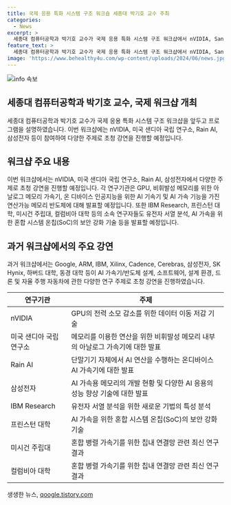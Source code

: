 ```yaml
---
title: 국제 응용 특화 시스템 구조 워크숍 세종대 박기호 교수 주최
categories:
  - News
excerpt: >
  세종대 컴퓨터공학과 박기호 교수가 국제 응용 특화 시스템 구조 워크샵에서 nVIDIA, Sandia National Lab., Rain AI, 삼성전자 등이 참여해 GPU, 비휘발성 메모리, AI 기속기, 연산가능 메모리 반도체 등에 대한 발표를 진행할 예정이다. 이 워크샵은 컴퓨터 시스템 설계와 관련된 국제 컴퓨터 구조 학술대회의 한 부분으로, 세종대와 조지아 공대 교수들이 연구 교류의 장을 마련하기 위해 매년 개최하고 있으며, 전례에는 다양한 주제의 초청 강연이 이뤄졌다.
feature_text: >
  세종대 컴퓨터공학과 박기호 교수가 국제 응용 특화 시스템 구조 워크샵에서 nVIDIA, Sandia National Lab., Rain AI, 삼성전자 등이 참여해 GPU, 비휘발성 메모리, AI 기속기, 연산가능 메모리 반도체 등에 대한 발표를 진행할 예정이다. 이 워크샵은 컴퓨터 시스템 설계와 관련된 국제 컴퓨터 구조 학술대회의 한 부분으로, 세종대와 조지아 공대 교수들이 연구 교류의 장을 마련하기 위해 매년 개최하고 있으며, 전례에는 다양한 주제의 초청 강연이 이뤄졌다.
image: 'https://www.behealthy4u.com/wp-content/uploads/2024/06/news.jpg'
---
```


<p><img src="https://www.behealthy4u.com/wp-content/uploads/2024/06/news.jpg" alt="info 속보" /></p>

<h2 data-ke-size="size26">세종대 컴퓨터공학과 박기호 교수, 국제 워크샵 개최</h2>

<p data-ke-size="size16">세종대 컴퓨터공학과 박기호 교수가 국제 응용 특화 시스템 구조 워크샵을 앞두고 프로그램을 설명하였습니다. 이번 워크샵에는 nVIDIA, 미국 샌디아 국립 연구소, Rain AI, 삼성전자 등이 참여하여 다양한 주제로 초청 강연을 진행할 예정입니다.</p>

<h2 data-ke-size="size26">워크샵 주요 내용</h2>

<p data-ke-size="size16">이번 워크샵에서는 nVIDIA, 미국 샌디아 국립 연구소, Rain AI, 삼성전자에서 다양한 주제로 초청 강연을 진행할 예정입니다. 각 연구기관은 GPU, 비휘발성 메모리를 위한 아날로그 메모리 가속기, 온 디바이스 인공지능을 위한 AI 기속기 및 AI 가속 기능을 가진 연산가능 메모리 반도체에 대해 발표할 예정입니다. 또한 IBM Research, 프린스턴 대학, 미시건 주립대, 컬럼비아 대학 등의 소속 연구자들도 유전자 서열 분석, AI 가속을 위한 혼합 시스템 온칩(SoC)의 보안 강화 기술 등을 발표할 예정입니다.</p>

<h2 data-ke-size="size26">과거 워크샵에서의 주요 강연</h2>

<p data-ke-size="size16">과거 워크샵에서는 Google, ARM, IBM, Xilinx, Cadence, Cerebras, 삼성전자, SK Hynix, 하버드 대학, 동경 대학 등이 AI 가속기/반도체 설계, 소프트웨어, 설계 환경, 드론 및 자율 주행 자동차에 관한 다양한 연구 주제로 초청 강연을 진행하였습니다.</p>

<table>
    <thead>
        <tr>
            <th>연구기관</th>
            <th>주제</th>
        </tr>
    </thead>
    <tbody>
        <tr>
            <td>nVIDIA</td>
            <td>GPU의 전력 소모 감소를 위한 데이터 이동 저감 기술</td>
        </tr>
        <tr>
            <td>미국 샌디아 국립 연구소</td>
            <td>메모리를 이용한 연산을 위한 비휘발성 메모리 내부의 아날로그 가속기에 대한 발표</td>
        </tr>
        <tr>
            <td>Rain AI</td>
            <td>단말기기 자체에서 AI 연산을 수행하는 온디바이스 AI 가속기에 대한 발표</td>
        </tr>
        <tr>
            <td>삼성전자</td>
            <td>AI 가속용 메모리의 개발 현황 및 다양한 AI 응용의 성능 향상 기술에 대한 발표</td>
        </tr>
        <tr>
            <td>IBM Research</td>
            <td>유전자 서열 분석을 위한 새로운 기법의 특성 분석</td>
        </tr>
        <tr>
            <td>프린스턴 대학</td>
            <td>AI 가속을 위한 혼합 시스템 온칩(SoC)의 보안 강화 기술</td>
        </tr>
        <tr>
            <td>미시건 주립대</td>
            <td>혼합 병렬 가속기를 위한 칩내 연결망 관련 최신 연구 결과</td>
        </tr>
        <tr>
            <td>컬럼비아 대학</td>
            <td>혼합 병렬 가속기를 위한 칩내 연결망 관련 최신 연구 결과</td>
        </tr>
    </tbody>
</table>
생생한 뉴스, <a href="https://qoogle.tistory.com" rel="dofollow">qoogle.tistory.com</a>


